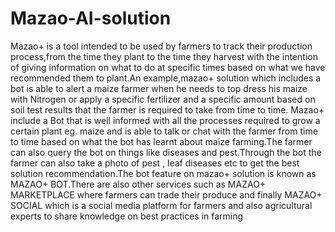 # Mazao-AI-solution
Mazao+ is a tool intended to be used by farmers to track their production process,from the time they plant to the time they harvest with the intention of giving information on what to do at specific times based on what we have recommended them to plant.An example,mazao+ solution which includes a bot is able to alert a maize farmer when he needs to top dress his maize with Nitrogen or apply a specific fertilizer and a specific amount based on soil test results that the farmer is required to take from time to time. Mazao+ include a  Bot that is well informed with all the processes required to grow a certain plant eg. maize and is able to talk or chat with the farmer from time to time based on what the bot has learnt about maize farming.The farmer can also query the bot on things like diseases and pest.Through the bot the farmer can also take a photo of pest , leaf diseases etc to get the best solution recommendation.The bot feature on mazao+ solution is known as MAZAO+ BOT.There are also other services such as MAZAO+ MARKETPLACE where farmers can trade their produce and finally  MAZAO+ SOCIAL which is a social media platform for farmers and also agricultural experts to share knowledge on best practices in farming
